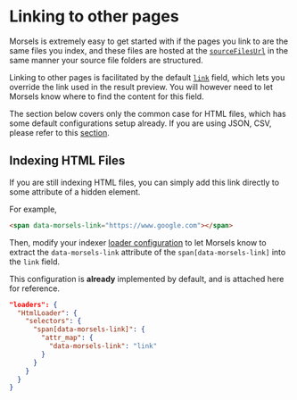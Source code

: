 # Linking to other pages

Morsels is extremely easy to get started with if the pages you link to are the same files you index, and these files are hosted at the [`sourceFilesUrl`](./search_configuration.md#base-url) in the same manner your source file folders are structured.

Linking to other pages is facilitated by the default [`link`](./indexer/fields.md#default-field-configuration) field, which lets you override the link used in the result preview. You will however need to let Morsels know where to find the content for this field.

The section below covers only the common case for HTML files, which has some default configurations setup already. If you are using JSON, CSV, please refer to this [section](./indexer/indexing.md#indexing-multiple-files-under-one-document).

## Indexing HTML Files

If you are still indexing HTML files, you can simply add this link directly to some attribute of a hidden element.

For example,

```html
<span data-morsels-link="https://www.google.com"></span>
```

Then, modify your indexer [loader configuration](./indexer/indexing.md#html-files-loadershtmlloader) to let Morsels know to extract the `data-morsels-link` attribute of the `span[data-morsels-link]` into the `link` field.

This configuration is **already** implemented by default, and is attached here for reference.

```json
"loaders": {
  "HtmlLoader": {
    "selectors": {
      "span[data-morsels-link]": {
        "attr_map": {
          "data-morsels-link": "link"
        }
      }
    }
  }
}
```
